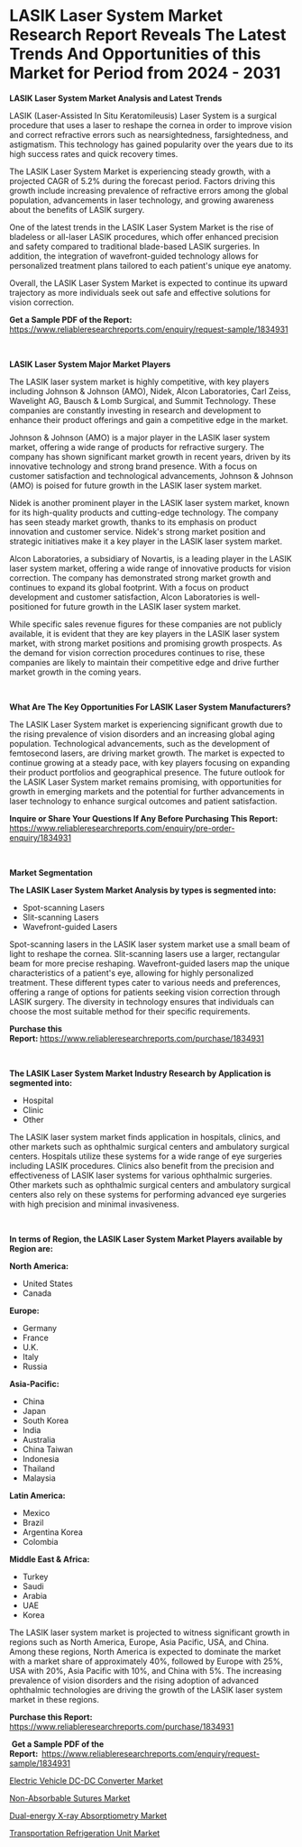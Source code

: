 <p><h1>LASIK Laser System Market Research Report Reveals The Latest Trends And Opportunities of this Market for Period from 2024 - 2031</h1></p><p><strong>LASIK Laser System Market Analysis and Latest Trends</strong></p>
<p><p>LASIK (Laser-Assisted In Situ Keratomileusis) Laser System is a surgical procedure that uses a laser to reshape the cornea in order to improve vision and correct refractive errors such as nearsightedness, farsightedness, and astigmatism. This technology has gained popularity over the years due to its high success rates and quick recovery times.</p><p>The LASIK Laser System Market is experiencing steady growth, with a projected CAGR of 5.2% during the forecast period. Factors driving this growth include increasing prevalence of refractive errors among the global population, advancements in laser technology, and growing awareness about the benefits of LASIK surgery.</p><p>One of the latest trends in the LASIK Laser System Market is the rise of bladeless or all-laser LASIK procedures, which offer enhanced precision and safety compared to traditional blade-based LASIK surgeries. In addition, the integration of wavefront-guided technology allows for personalized treatment plans tailored to each patient's unique eye anatomy.</p><p>Overall, the LASIK Laser System Market is expected to continue its upward trajectory as more individuals seek out safe and effective solutions for vision correction.</p></p>
<p><strong>Get a Sample PDF of the Report:&nbsp;</strong> <a href="https://www.reliableresearchreports.com/enquiry/request-sample/1834931">https://www.reliableresearchreports.com/enquiry/request-sample/1834931</a></p>
<p>&nbsp;</p>
<p><strong>LASIK Laser System Major Market Players</strong></p>
<p><p>The LASIK laser system market is highly competitive, with key players including Johnson & Johnson (AMO), Nidek, Alcon Laboratories, Carl Zeiss, Wavelight AG, Bausch & Lomb Surgical, and Summit Technology. These companies are constantly investing in research and development to enhance their product offerings and gain a competitive edge in the market.</p><p>Johnson & Johnson (AMO) is a major player in the LASIK laser system market, offering a wide range of products for refractive surgery. The company has shown significant market growth in recent years, driven by its innovative technology and strong brand presence. With a focus on customer satisfaction and technological advancements, Johnson & Johnson (AMO) is poised for future growth in the LASIK laser system market.</p><p>Nidek is another prominent player in the LASIK laser system market, known for its high-quality products and cutting-edge technology. The company has seen steady market growth, thanks to its emphasis on product innovation and customer service. Nidek's strong market position and strategic initiatives make it a key player in the LASIK laser system market.</p><p>Alcon Laboratories, a subsidiary of Novartis, is a leading player in the LASIK laser system market, offering a wide range of innovative products for vision correction. The company has demonstrated strong market growth and continues to expand its global footprint. With a focus on product development and customer satisfaction, Alcon Laboratories is well-positioned for future growth in the LASIK laser system market.</p><p>While specific sales revenue figures for these companies are not publicly available, it is evident that they are key players in the LASIK laser system market, with strong market positions and promising growth prospects. As the demand for vision correction procedures continues to rise, these companies are likely to maintain their competitive edge and drive further market growth in the coming years.</p></p>
<p>&nbsp;</p>
<p><strong>What Are The Key Opportunities For LASIK Laser System Manufacturers?</strong></p>
<p><p>The LASIK Laser System market is experiencing significant growth due to the rising prevalence of vision disorders and an increasing global aging population. Technological advancements, such as the development of femtosecond lasers, are driving market growth. The market is expected to continue growing at a steady pace, with key players focusing on expanding their product portfolios and geographical presence. The future outlook for the LASIK Laser System market remains promising, with opportunities for growth in emerging markets and the potential for further advancements in laser technology to enhance surgical outcomes and patient satisfaction.</p></p>
<p><strong>Inquire or Share Your Questions If Any Before Purchasing This Report:</strong> <a href="https://www.reliableresearchreports.com/enquiry/pre-order-enquiry/1834931">https://www.reliableresearchreports.com/enquiry/pre-order-enquiry/1834931</a></p>
<p>&nbsp;</p>
<p><strong>Market Segmentation</strong></p>
<p><strong>The LASIK Laser System Market Analysis by types is segmented into:</strong></p>
<p><ul><li>Spot-scanning Lasers</li><li>Slit-scanning Lasers</li><li>Wavefront-guided Lasers</li></ul></p>
<p><p>Spot-scanning lasers in the LASIK laser system market use a small beam of light to reshape the cornea. Slit-scanning lasers use a larger, rectangular beam for more precise reshaping. Wavefront-guided lasers map the unique characteristics of a patient's eye, allowing for highly personalized treatment. These different types cater to various needs and preferences, offering a range of options for patients seeking vision correction through LASIK surgery. The diversity in technology ensures that individuals can choose the most suitable method for their specific requirements.</p></p>
<p><strong>Purchase this Report:&nbsp;</strong><a href="https://www.reliableresearchreports.com/purchase/1834931">https://www.reliableresearchreports.com/purchase/1834931</a></p>
<p>&nbsp;</p>
<p><strong>The LASIK Laser System Market Industry Research by Application is segmented into:</strong></p>
<p><ul><li>Hospital</li><li>Clinic</li><li>Other</li></ul></p>
<p><p>The LASIK laser system market finds application in hospitals, clinics, and other markets such as ophthalmic surgical centers and ambulatory surgical centers. Hospitals utilize these systems for a wide range of eye surgeries including LASIK procedures. Clinics also benefit from the precision and effectiveness of LASIK laser systems for various ophthalmic surgeries. Other markets such as ophthalmic surgical centers and ambulatory surgical centers also rely on these systems for performing advanced eye surgeries with high precision and minimal invasiveness.</p></p>
<p>&nbsp;</p>
<p><strong>In terms of Region, the LASIK Laser System Market Players available by Region are:</strong></p>
<p>
    <p> <strong> North America: </strong>
        <ul>
            <li>United States</li>
            <li>Canada</li>
        </ul>
        </p> 
    <p> <strong> Europe: </strong>
        <ul>
            <li>Germany</li>
            <li>France</li>
            <li>U.K.</li>
            <li>Italy</li>
            <li>Russia</li>
        </ul>
        </p> 
    <p> <strong> Asia-Pacific: </strong>
        <ul>
            <li>China</li>
            <li>Japan</li>
            <li>South Korea</li>
            <li>India</li>
            <li>Australia</li>
            <li>China Taiwan</li>
            <li>Indonesia</li>
            <li>Thailand</li>
            <li>Malaysia</li>
        </ul>
        </p> 
    <p> <strong> Latin America: </strong>
        <ul>
            <li>Mexico</li>
            <li>Brazil</li>
            <li>Argentina Korea</li>
            <li>Colombia</li>
        </ul>
        </p> 
    <p> <strong> Middle East & Africa: </strong>
        <ul>
            <li>Turkey</li>
            <li>Saudi</li>
            <li>Arabia</li>
            <li>UAE</li>
            <li>Korea</li>
        </ul>
    </p>
    </p>
<p><p>The LASIK laser system market is projected to witness significant growth in regions such as North America, Europe, Asia Pacific, USA, and China. Among these regions, North America is expected to dominate the market with a market share of approximately 40%, followed by Europe with 25%, USA with 20%, Asia Pacific with 10%, and China with 5%. The increasing prevalence of vision disorders and the rising adoption of advanced ophthalmic technologies are driving the growth of the LASIK laser system market in these regions.</p></p>
<p><strong>Purchase this Report: </strong><a href="https://www.reliableresearchreports.com/purchase/1834931">https://www.reliableresearchreports.com/purchase/1834931</a></p>
<p>&nbsp;<strong>Get a Sample PDF of the Report:&nbsp;&nbsp;</strong><a href="https://www.reliableresearchreports.com/enquiry/request-sample/1834931">https://www.reliableresearchreports.com/enquiry/request-sample/1834931</a></p>
<p><strong></strong></p>
<p><p><a href="https://github.com/rahu1506/Market-Research-Report-List-3/blob/main/electric-vehicle-dc-dc-converter-market.md">Electric Vehicle DC-DC Converter Market</a></p><p><a href="https://github.com/ruddyyedelwadw/Market-Research-Report-List-1/blob/main/non-absorbable-sutures-market.md">Non-Absorbable Sutures Market</a></p><p><a href="https://github.com/juniordelafrance/Market-Research-Report-List-2/blob/main/dual-energy-x-ray-absorptiometry-market.md">Dual-energy X-ray Absorptiometry Market</a></p><p><a href="https://github.com/jaidynmorantestelletmjzya/Market-Research-Report-List-1/blob/main/transportation-refrigeration-unit-market.md">Transportation Refrigeration Unit Market</a></p></p>